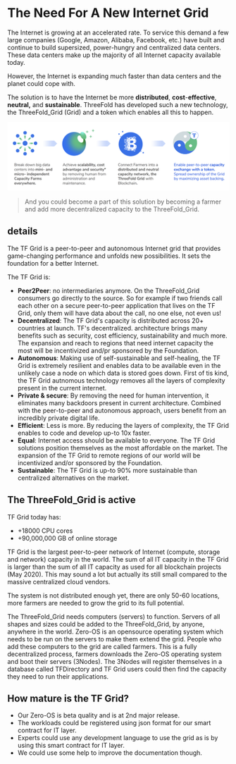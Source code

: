# The Need For A New Internet Grid

The Internet is growing at an accelerated rate. To service this demand a few large companies (Google, Amazon, Alibaba, Facebook, etc.) have built and continue to build supersized, power-hungry and centralized data centers. These data centers make up the majority of all Internet capacity available today.

However, the Internet is expanding much faster than data centers and the planet could cope with.

The solution is to have the Internet be more **distributed**, **cost**-**effective**, **neutral,** and **sustainable**. ThreeFold has developed such a new technology, the ThreeFold_Grid (Grid) and a token which enables all this to happen.

![](img/tf_principle_banner.png)

> And you could become a part of this solution by becoming a farmer and add more decentralized capacity to the ThreeFold_Grid.

## details

The TF Grid is a peer-to-peer and autonomous Internet grid that provides game-changing performance and unfolds new possibilities. It sets the foundation for a better Internet.

The TF Grid is:

- **Peer2Peer**: no intermediaries anymore. On the ThreeFold_Grid consumers go directly to the source. So for example if two friends call each other on a secure peer-to-peer application that lives on the TF Grid, only them will have data about the call, no one else, not even us!
- **Decentralized**: The TF Grid's capacity is distributed across 20+ countries at launch. TF's decentralized. architecture brings many benefits such as security, cost efficiency, sustainability and much more. The expansion and reach to regions that need internet capacity the most will be incentivized and/pr sponsored by the Foundation.
- **Autonomous**: Making use of self-sustainable and self-healing, the TF Grid is extremely resilient and enables data to be available even in the unlikely case a node on which data is stored goes down. First of tis kind, the TF Grid autnomous technology removes all the layers of complexity present in the current internet.
- **Private & secure**: By removing the need for human intervention, it eliminates many backdoors present in current architecture. Combined with the peer-to-peer and autonomous approach, users benefit from an incredibly private digital life.
- **Efficient**: Less is more. By reducing the layers of complexity, the TF Grid enables to code and develop up-to 10x faster.
- **Equal**: Internet access should be available to everyone. The TF Grid solutions position themselves as the most affordable on the market. The expansion of the TF Grid to remote regions of our world will be incentivized and/or sponsored by the Foundation.
- **Sustainable**: The TF Grid is up-to 90% more sustainable than centralized alternatives on the market.

## The ThreeFold_Grid is active

TF Grid today has:

- +18000 CPU cores
- +90,000,000 GB of online storage

TF Grid is the largest peer-to-peer network of Internet (compute, storage and network) capacity in the world. The sum of all IT capacity in the TF Grid is larger than the sum of all IT capacity as used for all blockchain projects (May 2020). This may sound a lot but actually its still small compared to the massive centralized cloud vendors.

The system is not distributed enough yet, there are only 50-60 locations, more farmers are needed to grow the grid to its full potential.

The ThreeFold_Grid needs computers (servers) to function. Servers of all shapes and sizes could be added to the ThreeFold_Grid, by anyone, anywhere in the world. Zero-OS is an opensource operating system which needs to be run on the servers to make them extend the grid. People who add these computers to the grid are called farmers. This is a fully decentralized process, farmers downloads the Zero-OS operating system and boot their servers (3Nodes). The 3Nodes will register themselves in a database called TFDirectory and TF Grid users could then find the capacity they need to run their applications.

## How mature is the TF Grid?

- Our Zero-OS is beta quality and is at 2nd major release.
- The workloads could be registered using json format for our smart contract for IT layer.
- Experts could use any development language to use the grid as is by using this smart contract for IT layer.
- We could use some help to improve the documentation though.
